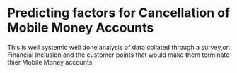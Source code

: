 # Predicting factors for Cancellation of Mobile Money Accounts
 This is well systemic well done analysis of data collated through a survey,on Financial Inclusion and the customer points that would make them terminate thier Mobile Money accounts
